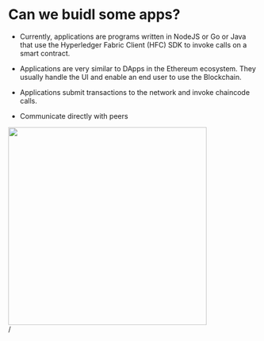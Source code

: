 # Can we buidl some apps?

<div grid="~ cols-2 gap-2" m="t-2">
<div>

- Currently, applications are programs written in  NodeJS or Go or Java that use the Hyperledger Fabric  Client (HFC) SDK to invoke calls on a smart  contract.

- Applications are very similar to DApps in the  Ethereum ecosystem. They usually handle the UI  and enable an end user to use the Blockchain.

- Applications submit transactions to the network and  invoke chaincode calls.

- Communicate directly with peers

</div>
  <div>
    <img border="rounded" src="/apps.png" width="400">
  </div>
</div>
<div class="absolute right-5px bottom-5px">
<SlideCurrentNo /> / <SlidesTotal />
</div>